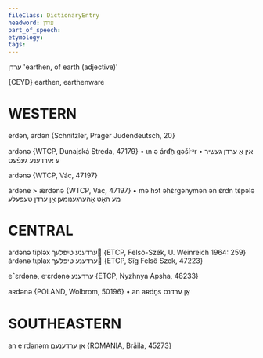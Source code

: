 ```yaml
---
fileClass: DictionaryEntry
headword: ערדן
part_of_speech: 
etymology: 
tags: 
---
```

ערדן
'earthen, of earth (adjective)'

{CEYD}
earthen, earthenware

WESTERN
========

erdən, ardən {Schnitzler, Prager Judendeutsch, 20}

ardənə  {WTCP, Dunajská Streda, 47179}
	•	ɩn ə árd͡n̩ gəšíˑᵊr אין אַ ערדן געשיר
	•	ע אירדענע געפֿעס

ardənə {WTCP, Vác, 47197}

árdəne > ǽrdənə {WTCP, Vác, 47197}
	•	mə hɔt əhɛ́rgənymən ən ɛ́rdn tɛ́pələ מע האָט אַהערגענומען אַן ערדן טעפּעלע

CENTRAL
========

ardənə tipləx ערדענע טיפּלעך {ETCP, Felsö-Szék, U. Weinreich 1964: 259}
árdənə tɩplax ערדענע טיפּלעך {ETCP, Sîg Felső Szek, 47223}

eˆɛrdənə, eˑɛrdənə ערדענע {ETCP, Nyzhnya Apsha, 48233}

aʀdənə {POLAND, Wolbrom, 50196}
	•	an aʀdn̩s אַן ערדנס

SOUTHEASTERN
==============

an eˑrdənəm אַן ערדענעם {ROMANIA, Brăila, 45273}
